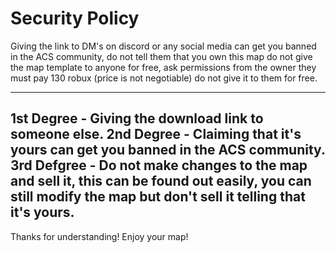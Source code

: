# Security Policy

Giving the link to DM's on discord or any social media can get you banned in the ACS community, do not tell them that you own this map do not give the map template
to anyone for free, ask permissions from the owner they must pay 130 robux (price is not negotiable) do not give it to them for free.

---------
1st Degree - Giving the download link to someone else.
2nd Degree - Claiming that it's yours can get you banned in the ACS community.
3rd Defgree - Do not make changes to the map and sell it, this can be found out easily, you can still modify the map but don't sell it telling that it's yours.
---------

Thanks for understanding! Enjoy your map!
